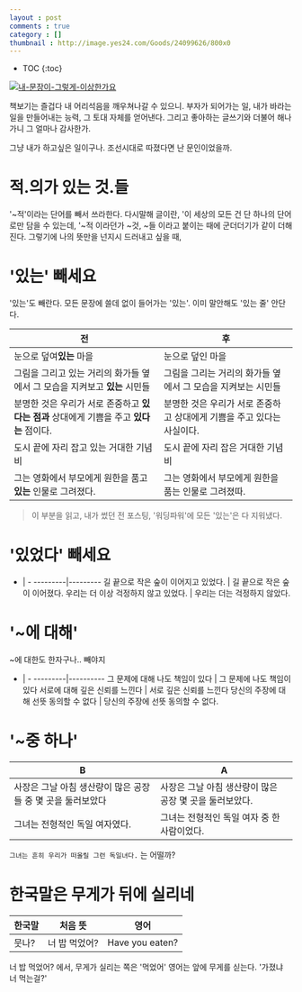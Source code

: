 ```yaml
---
layout : post
comments : true
category : []
thumbnail : http://image.yes24.com/Goods/24099626/800x0
---
```


* TOC
{:toc}

[![내-문장이-그렇게-이상한가요](http://image.yes24.com/Goods/24099626/800x0)](http://app.ac/zbiOEVl23)

책보기는 즐겁다
내 어리석음을 깨우쳐나갈 수 있으니.
부자가 되어가는 일,
내가 바라는 일을 만들어내는 능력, 그 토대 자체를 얻어낸다.
그리고 좋아하는 글쓰기와 더불어 해나가니 그 얼마나 감사한가.

그냥 내가 하고싶은 일이구나.
조선시대로 따졌다면 난 문인이었을까.

# 적.의가 있는 것.들

'~적'이라는 단어를 빼서 쓰라한다. 다시말해 글이란, '이 세상의 모든 건 단 하나의 단어로만 담을 수 있는데, '~적 이라던가
~것, ~들 이라고 붙이는 때에 군더더기가 같이 더해진다.
그렇기에 나의 뜻만을 넌지시 드러내고 싶을 때,  

# '있는' 빼세요

'있는'도 빼란다. 모든 문장에 쓸데 없이 들어가는 '있는'. 이미 말안해도 '있는 줄' 안단다.

전 | 후 | 
---------|----------
눈으로 덮여**있는** 마을 | 눈으로 덮인 마을
그림을 그리고 있는 거리의 화가들 옆에서 그 모습을 지켜보고 **있는** 시민들 | 그림을 그리는 거리의 화가들 옆에서 그 모습을 지켜보는 시민들 
분명한 것은 우리가 서로 존중하고 **있다는 점과** 상대에게 기쁨을 주고 **있다는** 점이다. | 분명한 것은 우리가 서로 존중하고 상대에게 기쁨을 주고 있다는 사실이다. 
도시 끝에 자리 잡고 있는 거대한 기념비 | 도시 끝에 자리 잡은 거대한 기념비
그는 영화에서 부모에게 원한을 품고 **있는** 인물로 그려졌다. | 그는 영화에서 부모에게 원한을 품는 인물로 그려졌따.

> 이 부분을 읽고, 내가 썼던 전 포스팅, '워딩파워'에 모든 '있는'은 다 지워냈다.


# '있었다' 빼세요

- | -
---------|---------
길 끝으로 작은 숲이 이어지고 있었다. | 길 끝으로 작은 숲이 이어졌다.
우리는 더 이상 걱정하지 않고 있었다. | 우리는 더는 걱정하지 않았다.

# '~에 대해'

~에 대한도 한자구나..
빼야지

- | - 
---------|----------
 그 문제에 대해 나도 책임이 있다 | 그 문제에 나도 책임이 있다 
 서로에 대해 깊은 신뢰를 느낀다 | 서로 깊은 신뢰를 느낀다 
 당신의 주장에 대해 선뜻 동의할 수 없다 | 당신의 주장에 선뜻 동의할 수 없다. 


# '~중 하나'

B|A
------|------
사장은 그날 아침 생산량이 많은 공장들 중 몇 곳을 둘러보았다 | 사장은 그날 아침 생산량이 많은 공장 몇 곳을 둘러보았다.
그녀는 전형적인 독일 여자였다. | 그녀는 전형적인 독일 여자 중 한 사람이었다. 
`그녀는 흔히 우리가 떠올릴 그런 독일녀다.` 는 어떨까?


# 한국말은 무게가 뒤에 실리네

한국말|처음 뜻|영어
---|---|---
뭇나? | 너 밥 먹었어?| Have you eaten?

너 밥 먹었어? 에서, 무게가 실리는 쪽은 '먹었어'
영어는 앞에 무게를 싣는다.
'가졌냐 너 먹는걸?'
